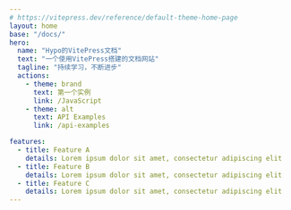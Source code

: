```yaml
---
# https://vitepress.dev/reference/default-theme-home-page
layout: home
base: "/docs/"
hero:
  name: "Hypo的VitePress文档"
  text: "一个使用VitePress搭建的文档网站"
  tagline: "持续学习，不断进步"
  actions:
    - theme: brand
      text: 第一个实例
      link: /JavaScript
    - theme: alt
      text: API Examples
      link: /api-examples

features:
  - title: Feature A
    details: Lorem ipsum dolor sit amet, consectetur adipiscing elit
  - title: Feature B
    details: Lorem ipsum dolor sit amet, consectetur adipiscing elit
  - title: Feature C
    details: Lorem ipsum dolor sit amet, consectetur adipiscing elit
---
```


